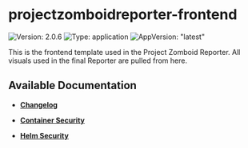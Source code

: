# projectzomboidreporter-frontend

![Version: 2.0.6](https://img.shields.io/badge/Version-2.0.6-informational?style=flat-square) ![Type: application](https://img.shields.io/badge/Type-application-informational?style=flat-square) ![AppVersion: "latest"](https://img.shields.io/badge/AppVersion-"latest"-informational?style=flat-square)

This is the frontend template used in the Project Zomboid Reporter. All visuals used in the final Reporter are pulled from here.

## Available Documentation

- [**Changelog**](CHANGELOG)

- [**Container Security**](container-security)

- [**Helm Security**](helm-security)

